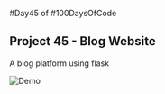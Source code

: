 #Day45 of #100DaysOfCode


## Project 45 - Blog Website
A blog platform using flask

![Demo](https://github.com/A3AJAGBE/Blog/blob/main/blog.gif)

